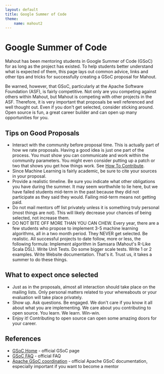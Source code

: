 ```yaml
---
layout: default
title: Google Summer of Code
theme: 
    name: mahout2
---
```


# Google Summer of Code

Mahout has been mentoring students in Google Summer of Code (GSoC) for as long as
the project has existed.  To help students better understand what is
expected of them, this page lays out common advice, links and other tips
and tricks for successfully creating a GSoC proposal for Mahout.

Be warned, however, that GSoC, particularly at the Apache Software
Foundation (ASF), is fairly competitive.  Not only are you competing
against others within Mahout, but Mahout is competing with other projects
in the ASF.  Therefore, it is very important that proposals be well
referenced and well thought out.  Even if you don't get selected, consider
sticking around.  Open source is fun, a great career builder and can open up many
opportunities for you.

## Tips on Good Proposals

* Interact with the community before proposal time.  This is actually part
of how we rate proposals.  Having a good idea is just one part of the
process.  You must show you can communicate and work within the community
parameters.   You might even consider putting up a patch or two that shows
you get how things work.  See [How To Contribute](how-to-contribute.html).
* Since Machine Learning is fairly academic, be sure to cite your sources
in your proposal.
* Provide a realistic timeline.  Be sure you indicate what other
obligations you have during the summer.  It may seem worthwhile to lie
here, but we have failed students mid-term in the past because they did not
participate as they said they would.  Failing mid-term means not getting
paid.
* Do not mail mentors off list privately unless it is something truly
personal (most things are not).  This will likely decrease your chances of
being selected, not increase them.
* DO NOT BITE OFF MORE THAN YOU CAN CHEW.  Every year, there are a few
students who propose to implement 3-5 machine learning algorithms, all in a two month period.	They NEVER get selected.   Be
realistic.  All successful projects to date follow, more or less, the
following formula:  Implement algorithm in Samsara (Mahout's R-Like Scala DSL).	Write Unit Tests. 
Do some bigger scale tests.  Write 1 or 2 examples.  Write Website
documentation.	That's it.  Trust us, it takes a summer to do these things.


## What to expect once selected

* Just as in the proposals, almost all interaction should take place on the
mailing lists.	Only personal matters related to your whereabouts or your
evaluation will take place privately.
* Show up.  Ask questions.  Be engaged.  We don't care if you know it all
about what you are implementing.  We care about you contributing to open
source.  You learn.  We learn.	Win-win.
* Enjoy it!  Contributing to open source can open some amazing doors for
your career.  

<a name="GSOC-References"></a>
## References

 * [GSoC Home](http://code.google.com/soc/) - official GSoC page
 * [GSoC FAQ](http://socghop.appspot.com/document/show/gsoc_program/google/gsoc2010/faqs) - official FAQ
 * [Apache GSoC coordination](http://community.apache.org/gsoc.html) - official Apache GSoC documentation, especially important  if you want to become a mentor